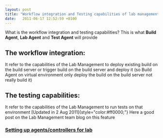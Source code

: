 ```yaml
---
layout: post
title: "Workflow integration and Testing capabilities of lab management"
date:   2011-06-17 12:52:59 +0100
---
```


What is the workflow integration and testing capabilities?  This is what
**Build Agent**, **Lab Agent** and **Test Agent** will provide

## **The workflow integration:**

It refer to the capabilities of the Lab Management to deploy existing
build on the build server or trigger build on the build server and
deploy it (so Build Agent on virtual environment only deploy the build
on the build server not really build it)

## **The testing capabilities:**

It refer to the capabilities of the Lab Management to run tests on that
environment [Updated in 2 Aug 2011]{style="color:#ff0000;"} Here a good
post on the Lab Management team blog on this feature

### [Setting up agents/controllers for lab](http://blogs.msdn.com/b/lab_management/archive/2010/04/21/setting-up-agents-controllers-for-lab.aspx?ocid=soc-n-eg-elite--MRadwan "setting up agents/controllers")

